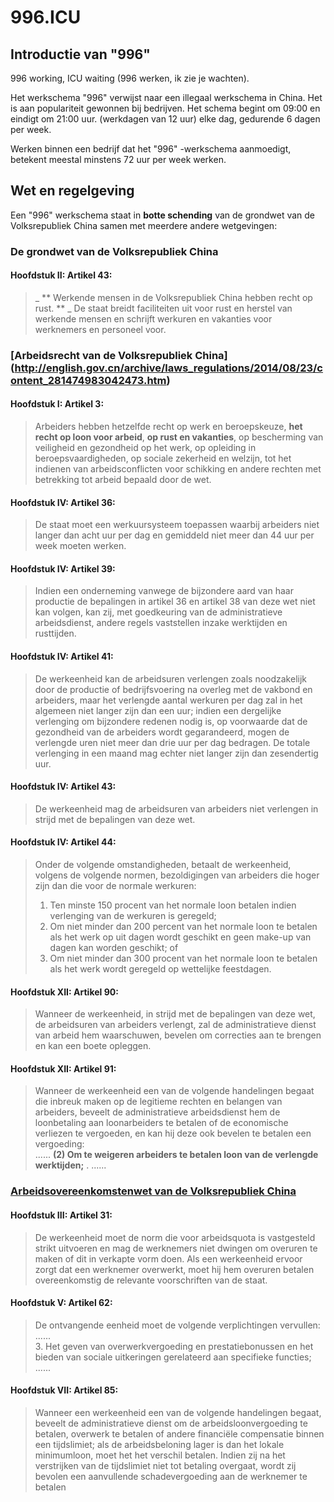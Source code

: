 996.ICU
===

## Introductie van "996"
996 working, ICU waiting (996 werken, ik zie je wachten).

Het werkschema "996" verwijst naar een illegaal werkschema in China. Het is aan populariteit gewonnen bij bedrijven. Het schema begint om 09:00 en eindigt om 21:00 uur. (werkdagen van 12 uur) elke dag, gedurende 6 dagen per week.

Werken binnen een bedrijf dat het "996" -werkschema aanmoedigt, betekent meestal minstens 72 uur per week werken.

## Wet en regelgeving

Een "996" werkschema staat in **botte schending** van de grondwet van de Volksrepubliek China samen met meerdere andere wetgevingen:

### De grondwet van de Volksrepubliek China

#### Hoofdstuk II: Artikel 43:
> _ ** Werkende mensen in de Volksrepubliek China hebben recht op rust. ** _
> De staat breidt faciliteiten uit voor rust en herstel van werkende mensen en schrijft werkuren en vakanties voor werknemers en personeel voor.

### [Arbeidsrecht van de Volksrepubliek China] (http://english.gov.cn/archive/laws_regulations/2014/08/23/content_281474983042473.htm)

#### Hoofdstuk I: Artikel 3:
> Arbeiders hebben hetzelfde recht op werk en beroepskeuze, **het recht op loon voor arbeid**, **op rust en vakanties**, op bescherming van veiligheid en gezondheid op het werk, op opleiding in beroepsvaardigheden, op sociale zekerheid en welzijn, tot het indienen van arbeidsconflicten voor schikking en andere rechten met betrekking tot arbeid bepaald door de wet.

#### Hoofdstuk IV: Artikel 36:
> De staat moet een werkuursysteem toepassen waarbij arbeiders niet langer dan acht uur per dag en gemiddeld niet meer dan 44 uur per week moeten werken.

#### Hoofdstuk IV: Artikel 39:
> Indien een onderneming vanwege de bijzondere aard van haar productie de bepalingen in artikel 36 en artikel 38 van deze wet niet kan volgen, kan zij, met goedkeuring van de administratieve arbeidsdienst, andere regels vaststellen inzake werktijden en rusttijden.

#### Hoofdstuk IV: Artikel 41:
> De werkeenheid kan de arbeidsuren verlengen zoals noodzakelijk door de productie of bedrijfsvoering na overleg met de vakbond en arbeiders, maar het verlengde aantal werkuren per dag zal in het algemeen niet langer zijn dan een uur; indien een dergelijke verlenging om bijzondere redenen nodig is, op voorwaarde dat de gezondheid van de arbeiders wordt gegarandeerd, mogen de verlengde uren niet meer dan drie uur per dag bedragen. De totale verlenging in een maand mag echter niet langer zijn dan zesendertig uur.

#### Hoofdstuk IV: Artikel 43:
> De werkeenheid mag de arbeidsuren van arbeiders niet verlengen in strijd met de bepalingen van deze wet.

#### Hoofdstuk IV: Artikel 44:
> Onder de volgende omstandigheden, betaalt de werkeenheid, volgens de volgende normen, bezoldigingen van arbeiders die hoger zijn dan die voor de normale werkuren:
> 1. Ten minste 150 procent van het normale loon betalen indien verlenging van de werkuren is geregeld;
> 2. Om niet minder dan 200 percent van het normale loon te betalen als het werk op uit dagen wordt geschikt en geen make-up van dagen kan worden geschikt; of
> 3. Om niet minder dan 300 procent van het normale loon te betalen als het werk wordt geregeld op wettelijke feestdagen.

#### Hoofdstuk XII: Artikel 90:
> Wanneer de werkeenheid, in strijd met de bepalingen van deze wet, de arbeidsuren van arbeiders verlengt, zal de administratieve dienst van arbeid hem waarschuwen, bevelen om correcties aan te brengen en kan een boete opleggen.

#### Hoofdstuk XII: Artikel 91:
> Wanneer de werkeenheid een van de volgende handelingen begaat die inbreuk maken op de legitieme rechten en belangen van arbeiders, beveelt de administratieve arbeidsdienst hem de loonbetaling aan loonarbeiders te betalen of de economische verliezen te vergoeden, en kan hij deze ook bevelen te betalen een vergoeding:  
> ......
> __(2) Om te weigeren arbeiders te betalen loon van de verlengde werktijden;__ . 
> ......

### [Arbeidsovereenkomstenwet van de Volksrepubliek China](http://english.gov.cn/archive/laws_regulations/2014/08/23/content_281474983042501.htm)

#### Hoofdstuk III: Artikel 31:
> De werkeenheid moet de norm die voor arbeidsquota is vastgesteld strikt uitvoeren en mag de werknemers niet dwingen om overuren te maken of dit in verkapte vorm doen. Als een werkeenheid ervoor zorgt dat een werknemer overwerkt, moet hij hem overuren betalen overeenkomstig de relevante voorschriften van de staat.

#### Hoofdstuk V: Artikel 62:
> De ontvangende eenheid moet de volgende verplichtingen vervullen:  
> ......  
> 3. Het geven van overwerkvergoeding en prestatiebonussen en het bieden van sociale uitkeringen gerelateerd aan specifieke functies;  
> ......  

#### Hoofdstuk VII: Artikel 85:
> Wanneer een werkeenheid een van de volgende handelingen begaat, beveelt de administratieve dienst om de arbeidsloonvergoeding te betalen, overwerk te betalen of andere financiële compensatie binnen een tijdslimiet; als de arbeidsbeloning lager is dan het lokale minimumloon, moet het het verschil betalen. Indien zij na het verstrijken van de tijdslimiet niet tot betaling overgaat, wordt zij bevolen een aanvullende schadevergoeding aan de werknemer te betalen
